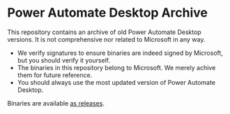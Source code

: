# Power Automate Desktop Archive

This repository contains an archive of old Power Automate Desktop versions. It is not comprehensive nor related to Microsoft in any way.

- We verify signatures to ensure binaries are indeed signed by Microsoft, but you should verify it yourself.
- The binaries in this repository belong to Microsoft. We merely achive them for future reference.
- You should always use the most updated version of Power Automate Desktop.

Binaries are available [as releases](https://github.com/mbrg/power-automate-desktop-archive/releases).
